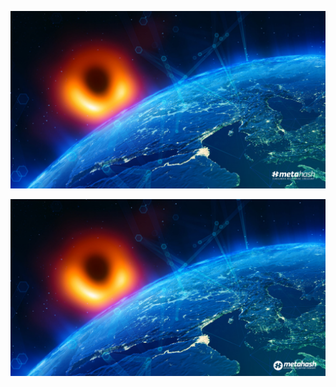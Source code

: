 ![](https://raw.githubusercontent.com/xboston/metahash-media/master/wallpapers/metagate-wallpaper-from-metawatch.jpg)

![](https://raw.githubusercontent.com/xboston/metahash-media/master/wallpapers/metagate-wallpaper-space.jpg)